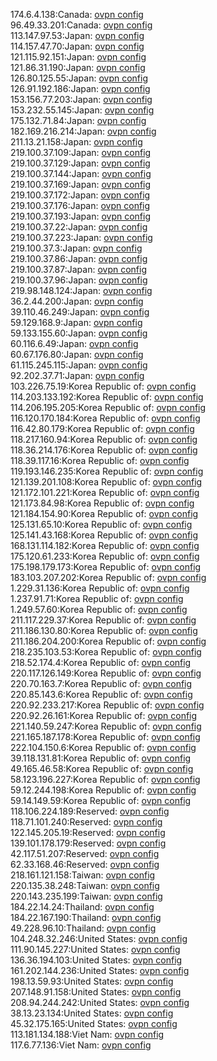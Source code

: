 174.6.4.138:Canada: [ovpn config](vpn/174_6_4_138.ovpn)  
96.49.33.201:Canada: [ovpn config](vpn/96_49_33_201.ovpn)  
113.147.97.53:Japan: [ovpn config](vpn/113_147_97_53.ovpn)  
114.157.47.70:Japan: [ovpn config](vpn/114_157_47_70.ovpn)  
121.115.92.151:Japan: [ovpn config](vpn/121_115_92_151.ovpn)  
121.86.31.190:Japan: [ovpn config](vpn/121_86_31_190.ovpn)  
126.80.125.55:Japan: [ovpn config](vpn/126_80_125_55.ovpn)  
126.91.192.186:Japan: [ovpn config](vpn/126_91_192_186.ovpn)  
153.156.77.203:Japan: [ovpn config](vpn/153_156_77_203.ovpn)  
153.232.55.145:Japan: [ovpn config](vpn/153_232_55_145.ovpn)  
175.132.71.84:Japan: [ovpn config](vpn/175_132_71_84.ovpn)  
182.169.216.214:Japan: [ovpn config](vpn/182_169_216_214.ovpn)  
211.13.21.158:Japan: [ovpn config](vpn/211_13_21_158.ovpn)  
219.100.37.109:Japan: [ovpn config](vpn/219_100_37_109.ovpn)  
219.100.37.129:Japan: [ovpn config](vpn/219_100_37_129.ovpn)  
219.100.37.144:Japan: [ovpn config](vpn/219_100_37_144.ovpn)  
219.100.37.169:Japan: [ovpn config](vpn/219_100_37_169.ovpn)  
219.100.37.172:Japan: [ovpn config](vpn/219_100_37_172.ovpn)  
219.100.37.176:Japan: [ovpn config](vpn/219_100_37_176.ovpn)  
219.100.37.193:Japan: [ovpn config](vpn/219_100_37_193.ovpn)  
219.100.37.22:Japan: [ovpn config](vpn/219_100_37_22.ovpn)  
219.100.37.223:Japan: [ovpn config](vpn/219_100_37_223.ovpn)  
219.100.37.3:Japan: [ovpn config](vpn/219_100_37_3.ovpn)  
219.100.37.86:Japan: [ovpn config](vpn/219_100_37_86.ovpn)  
219.100.37.87:Japan: [ovpn config](vpn/219_100_37_87.ovpn)  
219.100.37.96:Japan: [ovpn config](vpn/219_100_37_96.ovpn)  
219.98.148.124:Japan: [ovpn config](vpn/219_98_148_124.ovpn)  
36.2.44.200:Japan: [ovpn config](vpn/36_2_44_200.ovpn)  
39.110.46.249:Japan: [ovpn config](vpn/39_110_46_249.ovpn)  
59.129.168.9:Japan: [ovpn config](vpn/59_129_168_9.ovpn)  
59.133.155.60:Japan: [ovpn config](vpn/59_133_155_60.ovpn)  
60.116.6.49:Japan: [ovpn config](vpn/60_116_6_49.ovpn)  
60.67.176.80:Japan: [ovpn config](vpn/60_67_176_80.ovpn)  
61.115.245.115:Japan: [ovpn config](vpn/61_115_245_115.ovpn)  
92.202.37.71:Japan: [ovpn config](vpn/92_202_37_71.ovpn)  
103.226.75.19:Korea Republic of: [ovpn config](vpn/103_226_75_19.ovpn)  
114.203.133.192:Korea Republic of: [ovpn config](vpn/114_203_133_192.ovpn)  
114.206.195.205:Korea Republic of: [ovpn config](vpn/114_206_195_205.ovpn)  
116.120.170.184:Korea Republic of: [ovpn config](vpn/116_120_170_184.ovpn)  
116.42.80.179:Korea Republic of: [ovpn config](vpn/116_42_80_179.ovpn)  
118.217.160.94:Korea Republic of: [ovpn config](vpn/118_217_160_94.ovpn)  
118.36.214.176:Korea Republic of: [ovpn config](vpn/118_36_214_176.ovpn)  
118.39.117.16:Korea Republic of: [ovpn config](vpn/118_39_117_16.ovpn)  
119.193.146.235:Korea Republic of: [ovpn config](vpn/119_193_146_235.ovpn)  
121.139.201.108:Korea Republic of: [ovpn config](vpn/121_139_201_108.ovpn)  
121.172.101.221:Korea Republic of: [ovpn config](vpn/121_172_101_221.ovpn)  
121.173.84.98:Korea Republic of: [ovpn config](vpn/121_173_84_98.ovpn)  
121.184.154.90:Korea Republic of: [ovpn config](vpn/121_184_154_90.ovpn)  
125.131.65.10:Korea Republic of: [ovpn config](vpn/125_131_65_10.ovpn)  
125.141.43.168:Korea Republic of: [ovpn config](vpn/125_141_43_168.ovpn)  
168.131.114.182:Korea Republic of: [ovpn config](vpn/168_131_114_182.ovpn)  
175.120.61.233:Korea Republic of: [ovpn config](vpn/175_120_61_233.ovpn)  
175.198.179.173:Korea Republic of: [ovpn config](vpn/175_198_179_173.ovpn)  
183.103.207.202:Korea Republic of: [ovpn config](vpn/183_103_207_202.ovpn)  
1.229.31.136:Korea Republic of: [ovpn config](vpn/1_229_31_136.ovpn)  
1.237.91.71:Korea Republic of: [ovpn config](vpn/1_237_91_71.ovpn)  
1.249.57.60:Korea Republic of: [ovpn config](vpn/1_249_57_60.ovpn)  
211.117.229.37:Korea Republic of: [ovpn config](vpn/211_117_229_37.ovpn)  
211.186.130.80:Korea Republic of: [ovpn config](vpn/211_186_130_80.ovpn)  
211.186.204.200:Korea Republic of: [ovpn config](vpn/211_186_204_200.ovpn)  
218.235.103.53:Korea Republic of: [ovpn config](vpn/218_235_103_53.ovpn)  
218.52.174.4:Korea Republic of: [ovpn config](vpn/218_52_174_4.ovpn)  
220.117.126.149:Korea Republic of: [ovpn config](vpn/220_117_126_149.ovpn)  
220.70.163.7:Korea Republic of: [ovpn config](vpn/220_70_163_7.ovpn)  
220.85.143.6:Korea Republic of: [ovpn config](vpn/220_85_143_6.ovpn)  
220.92.233.217:Korea Republic of: [ovpn config](vpn/220_92_233_217.ovpn)  
220.92.26.161:Korea Republic of: [ovpn config](vpn/220_92_26_161.ovpn)  
221.140.59.247:Korea Republic of: [ovpn config](vpn/221_140_59_247.ovpn)  
221.165.187.178:Korea Republic of: [ovpn config](vpn/221_165_187_178.ovpn)  
222.104.150.6:Korea Republic of: [ovpn config](vpn/222_104_150_6.ovpn)  
39.118.131.81:Korea Republic of: [ovpn config](vpn/39_118_131_81.ovpn)  
49.165.46.58:Korea Republic of: [ovpn config](vpn/49_165_46_58.ovpn)  
58.123.196.227:Korea Republic of: [ovpn config](vpn/58_123_196_227.ovpn)  
59.12.244.198:Korea Republic of: [ovpn config](vpn/59_12_244_198.ovpn)  
59.14.149.59:Korea Republic of: [ovpn config](vpn/59_14_149_59.ovpn)  
118.106.224.189:Reserved: [ovpn config](vpn/118_106_224_189.ovpn)  
118.71.101.240:Reserved: [ovpn config](vpn/118_71_101_240.ovpn)  
122.145.205.19:Reserved: [ovpn config](vpn/122_145_205_19.ovpn)  
139.101.178.179:Reserved: [ovpn config](vpn/139_101_178_179.ovpn)  
42.117.51.207:Reserved: [ovpn config](vpn/42_117_51_207.ovpn)  
62.33.168.46:Reserved: [ovpn config](vpn/62_33_168_46.ovpn)  
218.161.121.158:Taiwan: [ovpn config](vpn/218_161_121_158.ovpn)  
220.135.38.248:Taiwan: [ovpn config](vpn/220_135_38_248.ovpn)  
220.143.235.199:Taiwan: [ovpn config](vpn/220_143_235_199.ovpn)  
184.22.14.24:Thailand: [ovpn config](vpn/184_22_14_24.ovpn)  
184.22.167.190:Thailand: [ovpn config](vpn/184_22_167_190.ovpn)  
49.228.96.10:Thailand: [ovpn config](vpn/49_228_96_10.ovpn)  
104.248.32.246:United States: [ovpn config](vpn/104_248_32_246.ovpn)  
111.90.145.227:United States: [ovpn config](vpn/111_90_145_227.ovpn)  
136.36.194.103:United States: [ovpn config](vpn/136_36_194_103.ovpn)  
161.202.144.236:United States: [ovpn config](vpn/161_202_144_236.ovpn)  
198.13.59.93:United States: [ovpn config](vpn/198_13_59_93.ovpn)  
207.148.91.158:United States: [ovpn config](vpn/207_148_91_158.ovpn)  
208.94.244.242:United States: [ovpn config](vpn/208_94_244_242.ovpn)  
38.13.23.134:United States: [ovpn config](vpn/38_13_23_134.ovpn)  
45.32.175.165:United States: [ovpn config](vpn/45_32_175_165.ovpn)  
113.181.134.188:Viet Nam: [ovpn config](vpn/113_181_134_188.ovpn)  
117.6.77.136:Viet Nam: [ovpn config](vpn/117_6_77_136.ovpn)  
